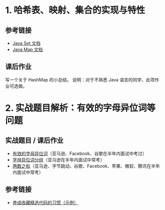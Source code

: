 # 1. 哈希表、映射、集合的实现与特性

## 参考链接

- [ Java Set 文档](http://docs.oracle.com/en/java/javase/12/docs/api/java.base/java/util/Set.html)
- [ Java Map 文档](http://docs.oracle.com/en/java/javase/12/docs/api/java.base/java/util/Map.html)

## 课后作业

写一个关于 HashMap 的小总结。
说明：对于不熟悉 Java 语言的同学，此项作业可选做。

# 2. 实战题目解析：有效的字母异位词等问题

## 实战题目 / 课后作业

- [有效的字母异位词](https://leetcode-cn.com/problems/valid-anagram/description/)（亚马逊、Facebook、谷歌在半年内面试中考过）
- [字母异位词分组](https://leetcode-cn.com/problems/group-anagrams/)（亚马逊在半年内面试中常考）
- [两数之和](https://leetcode-cn.com/problems/two-sum/description/)（亚马逊、字节跳动、谷歌、Facebook、苹果、微软、腾讯在半年内面试中常考）

## 参考链接

- [养成收藏精选代码的习惯（示例）](http://shimo.im/docs/R6g9WJV89QkHrDhr)